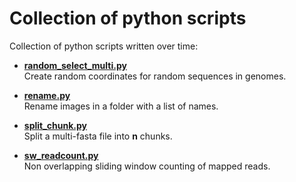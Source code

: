 # Collection of python scripts
Collection of python scripts written over time:

- [**random_select_multi.py**](https://github.com/Daniel-Ze/python_scripts/tree/main/random_select_multi)
\
Create random coordinates for random sequences in genomes.

- [**rename.py**](https://github.com/Daniel-Ze/python_scripts/tree/main/rename)
\
Rename images in a folder with a list of names.

- [**split_chunk.py**](https://github.com/Daniel-Ze/python_scripts/tree/main/split_chunk)
\
Split a multi-fasta file into **n** chunks.

- [**sw_readcount.py**](https://github.com/Daniel-Ze/python_scripts/tree/main/sw_readcout)
\
Non overlapping sliding window counting of mapped reads.
